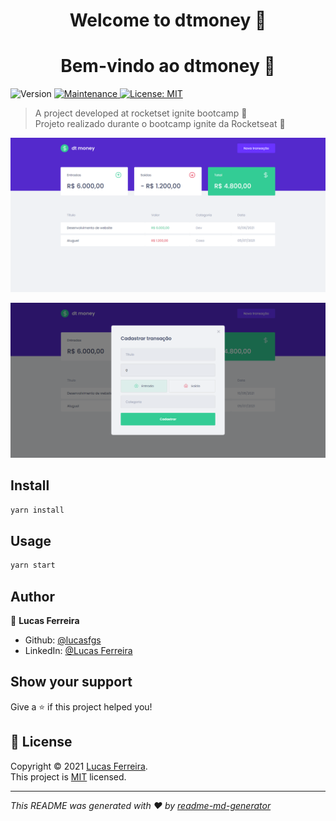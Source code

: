 <h1 align="center"> Welcome to dtmoney 👋</h1>
<h1 align="center"> Bem-vindo ao dtmoney 👋</h1>
<p>
  <img alt="Version" src="https://img.shields.io/badge/version-1.0.0-blue.svg?cacheSeconds=2592000" />
  <a href="https://github.com/lucasfgs/dtmoney/graphs/commit-activity" target="_blank">
    <img alt="Maintenance" src="https://img.shields.io/badge/Maintained%3F-yes-green.svg" />
  </a>
  <a href="https://github.com/lucasfgs/dtmoney/blob/master/LICENSE" target="_blank">
    <img alt="License: MIT" src="https://img.shields.io/github/license/lucasfgs/dtmoney" />
  </a>
</p>

> A project developed at rocketset ignite bootcamp 🚀  
> Projeto realizado durante o bootcamp ignite da Rocketseat 🚀

![Interface](dtmoney.png)

![Interface](dtmoney2.png)

## Install

```sh
yarn install
```

## Usage

```sh
yarn start
```

## Author

👤 **Lucas Ferreira**

* Github: [@lucasfgs](https://github.com/lucasfgs)
* LinkedIn: [@Lucas Ferreira](https://br.linkedin.com/in/lucas-ferreira-44a90916b)

## Show your support

Give a ⭐️ if this project helped you!

## 📝 License

Copyright © 2021 [Lucas Ferreira](https://github.com/lucasfgs).<br />
This project is [MIT](https://github.com/lucasfgs/dtmoney/blob/master/LICENSE) licensed.

***
_This README was generated with ❤️ by [readme-md-generator](https://github.com/kefranabg/readme-md-generator)_